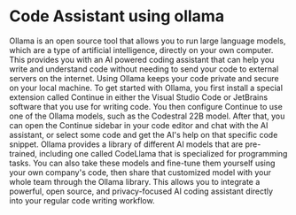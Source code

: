 # Code Assistant using ollama

Ollama is an open source tool that allows you to run large language models, which are a type of artificial intelligence, directly on your own computer. This provides you with an AI powered coding assistant that can help you write and understand code without needing to send your code to external servers on the internet. Using Ollama keeps your code private and secure on your local machine. To get started with Ollama, you first install a special extension called Continue in either the Visual Studio Code or JetBrains software that you use for writing code. You then configure Continue to use one of the Ollama models, such as the Codestral 22B model. After that, you can open the Continue sidebar in your code editor and chat with the AI assistant, or select some code and get the AI's help on that specific code snippet. Ollama provides a library of different AI models that are pre-trained, including one called CodeLlama that is specialized for programming tasks. You can also take these models and fine-tune them yourself using your own company's code, then share that customized model with your whole team through the Ollama library. This allows you to integrate a powerful, open source, and privacy-focused AI coding assistant directly into your regular code writing workflow.

